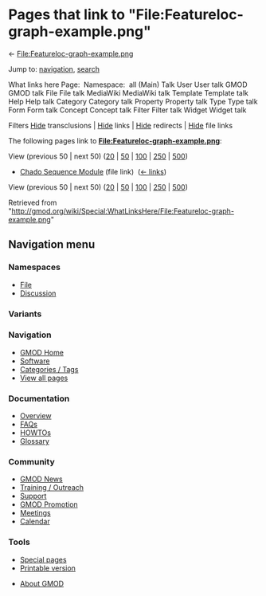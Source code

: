 <div id="mw-page-base" class="noprint">

</div>

<div id="mw-head-base" class="noprint">

</div>

<div id="content" class="mw-body" role="main">

<span id="top"></span>

<div id="mw-js-message" style="display:none;">

</div>



# <span dir="auto">Pages that link to "File:Featureloc-graph-example.png"</span>

<div id="bodyContent">

<div id="contentSub">

←
[File:Featureloc-graph-example.png](/wiki/File:Featureloc-graph-example.png "File:Featureloc-graph-example.png")

</div>

<div id="jump-to-nav" class="mw-jump">

Jump to: [navigation](#mw-navigation), [search](#p-search)

</div>

<div id="mw-content-text">

What links here Page:  Namespace:  all (Main) Talk User User talk GMOD
GMOD talk File File talk MediaWiki MediaWiki talk Template Template talk
Help Help talk Category Category talk Property Property talk Type Type
talk Form Form talk Concept Concept talk Filter Filter talk Widget
Widget talk

Filters
[Hide](/mediawiki/index.php?title=Special:WhatLinksHere/File:Featureloc-graph-example.png&hidetrans=1 "Special:WhatLinksHere/File:Featureloc-graph-example.png")
transclusions \|
[Hide](/mediawiki/index.php?title=Special:WhatLinksHere/File:Featureloc-graph-example.png&hidelinks=1 "Special:WhatLinksHere/File:Featureloc-graph-example.png")
links \|
[Hide](/mediawiki/index.php?title=Special:WhatLinksHere/File:Featureloc-graph-example.png&hideredirs=1 "Special:WhatLinksHere/File:Featureloc-graph-example.png")
redirects \|
[Hide](/mediawiki/index.php?title=Special:WhatLinksHere/File:Featureloc-graph-example.png&hideimages=1 "Special:WhatLinksHere/File:Featureloc-graph-example.png")
file links

The following pages link to
**[File:Featureloc-graph-example.png](/wiki/File:Featureloc-graph-example.png "File:Featureloc-graph-example.png")**:

View (previous 50 \| next 50)
([20](/mediawiki/index.php?title=Special:WhatLinksHere/File:Featureloc-graph-example.png&limit=20 "Special:WhatLinksHere/File:Featureloc-graph-example.png")
\|
[50](/mediawiki/index.php?title=Special:WhatLinksHere/File:Featureloc-graph-example.png&limit=50 "Special:WhatLinksHere/File:Featureloc-graph-example.png")
\|
[100](/mediawiki/index.php?title=Special:WhatLinksHere/File:Featureloc-graph-example.png&limit=100 "Special:WhatLinksHere/File:Featureloc-graph-example.png")
\|
[250](/mediawiki/index.php?title=Special:WhatLinksHere/File:Featureloc-graph-example.png&limit=250 "Special:WhatLinksHere/File:Featureloc-graph-example.png")
\|
[500](/mediawiki/index.php?title=Special:WhatLinksHere/File:Featureloc-graph-example.png&limit=500 "Special:WhatLinksHere/File:Featureloc-graph-example.png"))

- [Chado Sequence
  Module](/wiki/Chado_Sequence_Module "Chado Sequence Module") (file
  link) ‎ <span class="mw-whatlinkshere-tools">([←
  links](/mediawiki/index.php?title=Special:WhatLinksHere&target=Chado+Sequence+Module "Special:WhatLinksHere"))</span>

View (previous 50 \| next 50)
([20](/mediawiki/index.php?title=Special:WhatLinksHere/File:Featureloc-graph-example.png&limit=20 "Special:WhatLinksHere/File:Featureloc-graph-example.png")
\|
[50](/mediawiki/index.php?title=Special:WhatLinksHere/File:Featureloc-graph-example.png&limit=50 "Special:WhatLinksHere/File:Featureloc-graph-example.png")
\|
[100](/mediawiki/index.php?title=Special:WhatLinksHere/File:Featureloc-graph-example.png&limit=100 "Special:WhatLinksHere/File:Featureloc-graph-example.png")
\|
[250](/mediawiki/index.php?title=Special:WhatLinksHere/File:Featureloc-graph-example.png&limit=250 "Special:WhatLinksHere/File:Featureloc-graph-example.png")
\|
[500](/mediawiki/index.php?title=Special:WhatLinksHere/File:Featureloc-graph-example.png&limit=500 "Special:WhatLinksHere/File:Featureloc-graph-example.png"))

</div>

<div class="printfooter">

Retrieved from
"<http://gmod.org/wiki/Special:WhatLinksHere/File:Featureloc-graph-example.png>"

</div>

<div id="catlinks" class="catlinks catlinks-allhidden">

</div>

<div class="visualClear">

</div>

</div>

</div>

<div id="mw-navigation">

## Navigation menu

<div id="mw-head">



<div id="left-navigation">

<div id="p-namespaces" class="vectorTabs" role="navigation"
aria-labelledby="p-namespaces-label">

### Namespaces

- <span id="ca-nstab-image"><a href="/wiki/File:Featureloc-graph-example.png" accesskey="c"
  title="View the file page [c]">File</a></span>
- <span id="ca-talk"><a
  href="/mediawiki/index.php?title=File_talk:Featureloc-graph-example.png&amp;action=edit&amp;redlink=1"
  accesskey="t"
  title="Discussion about the content page [t]">Discussion</a></span>

</div>

<div id="p-variants" class="vectorMenu emptyPortlet" role="navigation"
aria-labelledby="p-variants-label">

### 

### Variants[](#)

<div class="menu">

</div>

</div>

</div>

<div id="right-navigation">





</div>



</div>

</div>

</div>

<div id="mw-panel">

<div id="p-logo" role="banner">

<a href="/wiki/Main_Page"
style="background-image: url(http://gmod.org/images/GMOD-cogs.png);"
title="Visit the main page"></a>

</div>

<div id="p-Navigation" class="portal" role="navigation"
aria-labelledby="p-Navigation-label">

### Navigation

<div class="body">

- <span id="n-GMOD-Home">[GMOD Home](/wiki/Main_Page)</span>
- <span id="n-Software">[Software](/wiki/GMOD_Components)</span>
- <span id="n-Categories-.2F-Tags">[Categories /
  Tags](/wiki/Categories)</span>
- <span id="n-View-all-pages">[View all
  pages](/wiki/Special:AllPages)</span>

</div>

</div>

<div id="p-Documentation" class="portal" role="navigation"
aria-labelledby="p-Documentation-label">

### Documentation

<div class="body">

- <span id="n-Overview">[Overview](/wiki/Overview)</span>
- <span id="n-FAQs">[FAQs](/wiki/Category:FAQ)</span>
- <span id="n-HOWTOs">[HOWTOs](/wiki/Category:HOWTO)</span>
- <span id="n-Glossary">[Glossary](/wiki/Glossary)</span>

</div>

</div>

<div id="p-Community" class="portal" role="navigation"
aria-labelledby="p-Community-label">

### Community

<div class="body">

- <span id="n-GMOD-News">[GMOD News](/wiki/GMOD_News)</span>
- <span id="n-Training-.2F-Outreach">[Training /
  Outreach](/wiki/Training_and_Outreach)</span>
- <span id="n-Support">[Support](/wiki/Support)</span>
- <span id="n-GMOD-Promotion">[GMOD
  Promotion](/wiki/GMOD_Promotion)</span>
- <span id="n-Meetings">[Meetings](/wiki/Meetings)</span>
- <span id="n-Calendar">[Calendar](/wiki/Calendar)</span>

</div>

</div>

<div id="p-tb" class="portal" role="navigation"
aria-labelledby="p-tb-label">

### Tools

<div class="body">

- <span id="t-specialpages"><a href="/wiki/Special:SpecialPages" accesskey="q"
  title="A list of all special pages [q]">Special pages</a></span>
- <span id="t-print"><a
  href="/mediawiki/index.php?title=Special:WhatLinksHere/File:Featureloc-graph-example.png&amp;printable=yes"
  rel="alternate" accesskey="p"
  title="Printable version of this page [p]">Printable version</a></span>

</div>

</div>

</div>

</div>

<div id="footer" role="contentinfo">

- <span id="footer-places-about">[About
  GMOD](/wiki/GMOD:About "GMOD:About")</span>

<!-- -->






</div>
